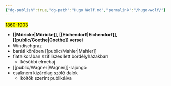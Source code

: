```yaml
---
{"dg-publish":true,"dg-path":"Hugo Wolf.md","permalink":"/hugo-wolf/"}
---
```


<mark>1860-1903</mark>

- **[[Möricke\|Möricke]], [[Eichendorf\|Eichendorf]], [[public/Goethe\|Goethe]] versei**
- Windischgraz
- baráti körében [[public/Mahler\|Mahler]]
- fiatalkorában szifiliszes lett bordélyházakban
	- későbbi elmebaj
- [[public/Wagner\|Wagner]]-rajongó
- csaknem kizárólag szóló dalok
	- költők szerint publikálva